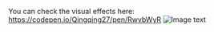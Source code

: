 You can check the visual effects here:
https://codepen.io/Qingqing27/pen/RwvbWyR
![Image text]([week6/effects.png](https://github.com/Qingqing27/GitHub/blob/main/week6/effects.png)https://github.com/Qingqing27/GitHub/blob/main/week6/effects.png)
